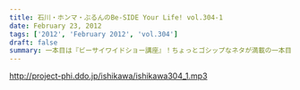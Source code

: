 ```yaml
---
title: 石川・ホンマ・ぶるんのBe-SIDE Your Life! vol.304-1
date: February 23, 2012
tags: ['2012', 'February 2012', 'vol.304']
draft: false
summary: 一本目は『ビーサイワイドショー講座』！ちょっとゴシップなネタが満載の一本目ですよん。ＮＡＭＡＥ
---
```


http://project-phi.ddo.jp/ishikawa/ishikawa304_1.mp3